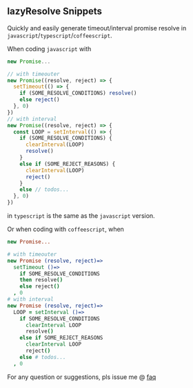 ## lazyResolve Snippets

Quickly and easily generate timeout/interval promise resolve in `javascript`/`typescript`/`coffeescript`.

When coding `javascript` with
```js
new Promise...
```
```js
// with timeouter
new Promise((resolve, reject) => {
  setTimeout(() => {
    if (SOME_RESOLVE_CONDITIONS) resolve()
    else reject()
  }, 0)
})
// with interval
new Promise((resolve, reject) => {
  const LOOP = setInterval(() => {
    if (SOME_RESOLVE_CONDITIONS) {
      clearInterval(LOOP)
      resolve()
    }
    else if (SOME_REJECT_REASONS) {
      clearInterval(LOOP)
      reject()
    }
    else // todos...
  }, 0)
})
```
in `typescript` is the same as the `javascript` version.

Or when coding with `coffeescript`, when
```coffee
new Promise...
```
```coffee
# with timeouter
new Promise (resolve, reject)=>
  setTimeout ()=>
    if SOME_RESOLVE_CONDITIONS
    then resolve()
    else reject()
  , 0
# with interval
new Promise (resolve, reject)=>
  LOOP = setInterval ()=>
    if SOME_RESOLVE_CONDITIONS
      clearInterval LOOP
      resolve()
    else if SOME_REJECT_REASONS
      clearInterval LOOP
      reject()
    else # todos...
  , 0
```

For any question or suggestions, pls issue me @ [faq](https://marketplace.visualstudio.com/items?itemName=cdll.lazy-resolve-snippets&ssr=false#qna)
<!-- [repo](https://github.com/cdll/vscode-lazy-resolve-snippets/issues). -->